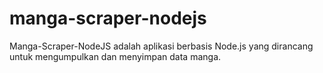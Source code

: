 # manga-scraper-nodejs
Manga-Scraper-NodeJS adalah aplikasi berbasis Node.js yang dirancang untuk mengumpulkan dan menyimpan data manga.
